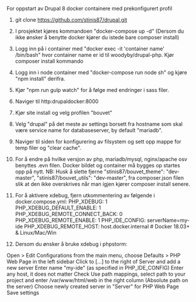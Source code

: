 For oppstart av Drupal 8 docker containere med prekonfigurert profil

1. git clone https://github.com/stinis87/drupal.git
2. I prosjektet kjøres kommandoen "docker-compose up -d" (Dersom du ikke ønsker å benytte docker kjører du istede bare composer install)
3. Logg inn på i container med "docker exec -it 'container name' /bin/bash" hvor container name er id til woodyby/drupal-php. Kjør composer install kommando
4. Logg inn i node container med "docker-compose run node sh" og kjøre "npm install" derifra.
5. Kjør "npm run gulp watch" for å følge med endringer i sass filer.
6. Naviger til http:drupaldocker:8000
7. Kjør site install og velg profilen "bouvet"
8. Velg "drupal" på det meste av settings borsett fra hostname som skal være service name for databaseserver, by default "mariadb".
9. Naviger til siden for konfigurering av filsystem og sett opp mappe for temp filer og "clear cache".
10. For å endre på hvilke versjon av php, mariadb/mysql, nginx/apache osv benyttes .evn filen. Docker bildet og container må bygges op startes opp på nytt.
NB: Husk å slette fjerne 
  "stinis87/bouvet_theme": "dev-master",
  "stinis87/bouvet_utils": "dev-master",
fra composer.json filen slik at den ikke overskrives når man igjen kjører composer install senere.
11. For å aktivere xdebug, fjern utkommentering av følgende i docker.compose.yml:
  PHP_XDEBUG: 1
  PHP_XDEBUG_DEFAULT_ENABLE: 1
  PHP_XDEBUG_REMOTE_CONNECT_BACK: 0
  PHP_XDEBUG_REMOTE_ENABLE: 1
  PHP_IDE_CONFIG: serverName=my-ide
  PHP_XDEBUG_REMOTE_HOST: host.docker.internal # Docker 18.03+ & Linux/Mac/Win
 
 12. Dersom du ønsker å bruke xdebug i phpstorm:
 
  Open > Edit Configurations from the main menu, choose Defaults > PHP Web Page in the left sidebar
  Click to [...] to the right of Server and add a new server
  Enter name "my-ide" (as specified in PHP_IDE_CONFIG)
  Enter any host, it does not matter
  Check Use path mappings, select path to your project and enter /var/www/html/web in the right column (Absolute path on the server)
  Choose newly created server in "Server" for PHP Web Page
  Save settings
